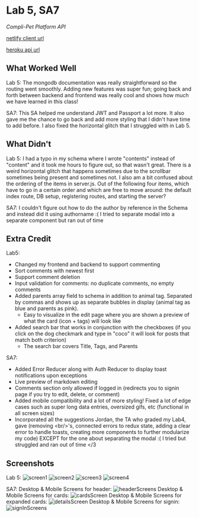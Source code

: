 # Lab 5, SA7

*Compli-Pet Platform API*

[netlify client url](https://snowxposts.netlify.app/)

[heroku api url](https://compli-pet-platform-server.herokuapp.com/)

## What Worked Well
Lab 5: The mongodb documentation was really straightforward so the routing went smoothly. Adding new features was super fun; going back and forth between backend and frontend was really cool and shows how much we have learned in this class!

SA7: This SA helped me understand JWT and Passport a lot more. It also gave me the chance to go back and add more styling that I didn't have time to add before. I also fixed the horizontal glitch that I struggled with in Lab 5. 

## What Didn't
Lab 5: I had a typo in my schema where I wrote "contents" instead of "content" and it took me hours to figure out, so that wasn't great. There is a weird horizontal glitch that happens sometimes due to the scrollbar sometimes being present and sometimes not. I also am a bit confused about the ordering of the items in server.js. Out of the following four items, which have to go in a certain order and which are free to move around: the default index route, DB setup, registering routes, and starting the server? 

SA7: I couldn't figure out how to do the author by reference in the Schema and instead did it using authorname :( I tried to separate modal into a separate component but ran out of time

## Extra Credit
Lab5:
- Changed my frontend and backend to support commenting
- Sort comments with newest first
- Support comment deletion
- Input validation for comments: no duplicate comments, no empty comments
- Added parents array field to schema in addition to animal tag. Separated by commas and shows up as separate bubbles in display (animal tag as blue and parents as pink).
  - Easy to visualize in the edit page where you are shown a preview of what the card (icon + tags) will look like
- Added search bar that works in conjunction with the checkboxes (if you click on the dog checkmark and type in "coco" it will look for posts that match both criterion)
  - The search bar covers Title, Tags, and Parents

SA7:
- Added Error Reducer along with Auth Reducer to display toast notifications upon exceptions
- Live preview of markdown editing
- Comments section only allowed if logged in (redirects you to signin page if you try to edit, delete, or comment)
- Added mobile compatibility and a lot of more styling! Fixed a lot of edge cases such as super long data entries, oversized gifs, etc (functional in all screen sizes)
- Incorporated all the suggestions Jordan, the TA who graded my Lab4, gave (removing \<br/\>'s, connected errors to redux state, adding a clear error to handle toasts, creating more components to further modularize my code) EXCEPT for the one about separating the modal :( I tried but struggled and ran out of time </3

## Screenshots
Lab 5:
![screen1](https://user-images.githubusercontent.com/38738497/118359051-97472c80-b54f-11eb-8453-ba2b7d353d8f.PNG)
![screen2](https://user-images.githubusercontent.com/38738497/118359052-97dfc300-b54f-11eb-9692-27336ddbaab9.PNG)
![screen3](https://user-images.githubusercontent.com/38738497/118359053-97dfc300-b54f-11eb-918e-ed08ee73e3dc.PNG)
![screen4](https://user-images.githubusercontent.com/38738497/118359054-97dfc300-b54f-11eb-8cb3-a3880145771d.PNG)

SA7:
Desktop & Mobile Screens for header:
![headerScreens](https://user-images.githubusercontent.com/38738497/118756592-42e6ca00-b839-11eb-9eca-0e57df9ab9bf.PNG)
Desktop & Mobile Screens for cards:
![cardsScreen](https://user-images.githubusercontent.com/38738497/118756597-45e1ba80-b839-11eb-8c18-742965902f5c.PNG)
Desktop & Mobile Screens for expanded cards:
![detailsScreen](https://user-images.githubusercontent.com/38738497/118756601-48441480-b839-11eb-84fa-7208a179e0fb.PNG)
Desktop & Mobile Screens for signin:
![signInScreens](https://user-images.githubusercontent.com/38738497/118756604-4aa66e80-b839-11eb-8321-a75827e82969.PNG)





